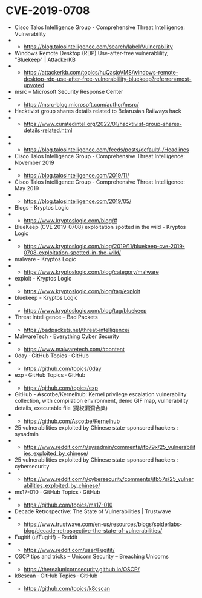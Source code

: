 # CVE-2019-0708
* Cisco Talos Intelligence Group - Comprehensive Threat Intelligence: Vulnerability
* * https://blog.talosintelligence.com/search/label/Vulnerability
* Windows Remote Desktop (RDP) Use-after-free vulnerablility, "Bluekeep" | AttackerKB
* * https://attackerkb.com/topics/huQasjoVMS/windows-remote-desktop-rdp-use-after-free-vulnerablility-bluekeep?referrer=most-upvoted
* msrc – Microsoft Security Response Center
* * https://msrc-blog.microsoft.com/author/msrc/
* Hacktivist group shares details related to Belarusian Railways hack
* * https://www.curatedintel.org/2022/01/hacktivist-group-shares-details-related.html
* 
* * https://blog.talosintelligence.com/feeds/posts/default/-/Headlines
* Cisco Talos Intelligence Group - Comprehensive Threat Intelligence: November 2019
* * https://blog.talosintelligence.com/2019/11/
* Cisco Talos Intelligence Group - Comprehensive Threat Intelligence: May 2019
* * https://blog.talosintelligence.com/2019/05/
* Blogs - Kryptos Logic
* * https://www.kryptoslogic.com/blog/#
* BlueKeep (CVE 2019-0708) exploitation spotted in the wild - Kryptos Logic
* * https://www.kryptoslogic.com/blog/2019/11/bluekeep-cve-2019-0708-exploitation-spotted-in-the-wild/
* malware - Kryptos Logic
* * https://www.kryptoslogic.com/blog/category/malware
* exploit - Kryptos Logic
* * https://www.kryptoslogic.com/blog/tag/exploit
* bluekeep - Kryptos Logic
* * https://www.kryptoslogic.com/blog/tag/bluekeep
* Threat Intelligence – Bad Packets
* * https://badpackets.net/threat-intelligence/
* MalwareTech - Everything Cyber Security
* * https://www.malwaretech.com/#content
* 0day · GitHub Topics · GitHub
* * https://github.com/topics/0day
* exp · GitHub Topics · GitHub
* * https://github.com/topics/exp
* GitHub - Ascotbe/Kernelhub: Kernel privilege escalation vulnerability collection, with compilation environment, demo GIF map, vulnerability details, executable file (提权漏洞合集)
* * https://github.com/Ascotbe/Kernelhub
* 25 vulnerabilities exploited by Chinese state-sponsored hackers : sysadmin
* * https://www.reddit.com/r/sysadmin/comments/jfb79x/25_vulnerabilities_exploited_by_chinese/
* 25 vulnerabilities exploited by Chinese state-sponsored hackers : cybersecurity
* * https://www.reddit.com/r/cybersecurity/comments/jfb57s/25_vulnerabilities_exploited_by_chinese/
* ms17-010 · GitHub Topics · GitHub
* * https://github.com/topics/ms17-010
* Decade Retrospective: The State of Vulnerabilities | Trustwave
* * https://www.trustwave.com/en-us/resources/blogs/spiderlabs-blog/decade-retrospective-the-state-of-vulnerabilities/
* Fugitif (u/Fugitif) - Reddit
* * https://www.reddit.com/user/Fugitif/
* OSCP tips and tricks – Unicorn Security – Breaching Unicorns
* * https://therealunicornsecurity.github.io/OSCP/
* k8cscan · GitHub Topics · GitHub
* * https://github.com/topics/k8cscan
